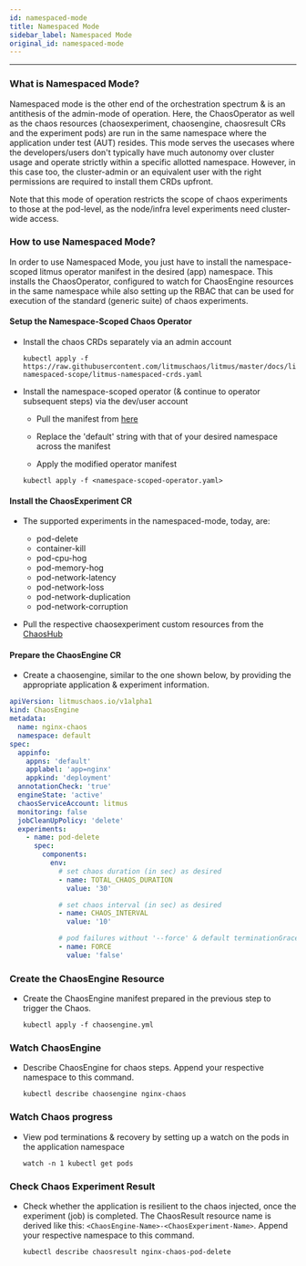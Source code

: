 ```yaml
---
id: namespaced-mode
title: Namespaced Mode
sidebar_label: Namespaced Mode
original_id: namespaced-mode
---
```


---

### What is Namespaced Mode?

Namespaced mode is the other end of the orchestration spectrum & is an antithesis of the admin-mode of operation. Here, the ChaosOperator
as well as the chaos resources (chaosexperiment, chaosengine, chaosresult CRs and the experiment pods) are run in the same namespace where
the application under test (AUT) resides. This mode serves the usecases where the developers/users don't typically have much autonomy
over cluster usage and operate strictly within a specific allotted namespace. However, in this case too, the cluster-admin or an equivalent
user with the right permissions are required to install them CRDs upfront.

Note that this mode of operation restricts the scope of chaos experiments to those at the pod-level, as the node/infra level experiments
need cluster-wide access.

### How to use Namespaced Mode?

In order to use Namespaced Mode, you just have to install the namespace-scoped litmus operator manifest in the desired (app) namespace.
This installs the ChaosOperator, configured to watch for ChaosEngine resources in the same namespace while also setting up the
RBAC that can be used for execution of the standard (generic suite) of chaos experiments.

#### Setup the Namespace-Scoped Chaos Operator

- Install the chaos CRDs separately via an admin account

  ```
  kubectl apply -f https://raw.githubusercontent.com/litmuschaos/litmus/master/docs/litmus-namespaced-scope/litmus-namespaced-crds.yaml
  ```

- Install the namespace-scoped operator (& continue to operator subsequent steps) via the dev/user account

  - Pull the manifest from [here](https://raw.githubusercontent.com/litmuschaos/litmus/master/docs/litmus-namespaced-scope/litmus-namespaced-operator.yaml)

  - Replace the 'default' string with that of your desired namespace across the manifest

  - Apply the modified operator manifest

  ```
  kubectl apply -f <namespace-scoped-operator.yaml>
  ```

#### Install the ChaosExperiment CR

- The supported experiments in the namespaced-mode, today, are:

  - pod-delete
  - container-kill
  - pod-cpu-hog
  - pod-memory-hog
  - pod-network-latency
  - pod-network-loss
  - pod-network-duplication
  - pod-network-corruption

- Pull the respective chaosexperiment custom resources from the [ChaosHub](https://hub.litmuschaos.io/generic)

#### Prepare the ChaosEngine CR

- Create a chaosengine, similar to the one shown below, by providing the appropriate application & experiment information.

```yaml
apiVersion: litmuschaos.io/v1alpha1
kind: ChaosEngine
metadata:
  name: nginx-chaos
  namespace: default
spec:
  appinfo:
    appns: 'default'
    applabel: 'app=nginx'
    appkind: 'deployment'
  annotationCheck: 'true'
  engineState: 'active'
  chaosServiceAccount: litmus
  monitoring: false
  jobCleanUpPolicy: 'delete'
  experiments:
    - name: pod-delete
      spec:
        components:
          env:
            # set chaos duration (in sec) as desired
            - name: TOTAL_CHAOS_DURATION
              value: '30'

            # set chaos interval (in sec) as desired
            - name: CHAOS_INTERVAL
              value: '10'

            # pod failures without '--force' & default terminationGracePeriodSeconds
            - name: FORCE
              value: 'false'
```

### Create the ChaosEngine Resource

- Create the ChaosEngine manifest prepared in the previous step to trigger the Chaos.

  `kubectl apply -f chaosengine.yml`

### Watch ChaosEngine

- Describe ChaosEngine for chaos steps. Append your respective namespace to this command.

  `kubectl describe chaosengine nginx-chaos`

### Watch Chaos progress

- View pod terminations & recovery by setting up a watch on the pods in the application namespace

  `watch -n 1 kubectl get pods`

### Check Chaos Experiment Result

- Check whether the application is resilient to the chaos injected, once the experiment (job) is completed. The ChaosResult resource
  name is derived like this: `<ChaosEngine-Name>-<ChaosExperiment-Name>`. Append your respective namespace to this command.

  `kubectl describe chaosresult nginx-chaos-pod-delete`
